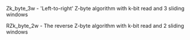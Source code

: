Zk_byte_3w - 'Left-to-right' Z-byte algorithm with k-bit read and 3 sliding windows

RZk_byte_2w - The reverse Z-byte algorithm with k-bit read and 2 sliding windows
